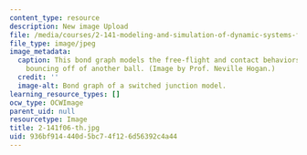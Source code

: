 ```yaml
---
content_type: resource
description: New image Upload
file: /media/courses/2-141-modeling-and-simulation-of-dynamic-systems-fall-2006/936bf914440d5bc74f126d56392c4a44_2-141f06-th.jpg
file_type: image/jpeg
image_metadata:
  caption: This bond graph models the free-flight and contact behaviors of a ball
    bouncing off of another ball. (Image by Prof. Neville Hogan.)
  credit: ''
  image-alt: Bond graph of a switched junction model.
learning_resource_types: []
ocw_type: OCWImage
parent_uid: null
resourcetype: Image
title: 2-141f06-th.jpg
uid: 936bf914-440d-5bc7-4f12-6d56392c4a44
---
```

